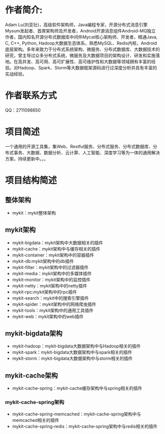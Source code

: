 # 作者简介: 
Adam Lu(刘亚壮)，高级软件架构师，Java编程专家，开源分布式消息引擎Mysum发起者、首席架构师及开发者，Android开源消息组件Android-MQ独立作者，国内知名开源分布式数据库中间件Mycat核心架构师、开发者，精通Java, C, C++, Python, Hadoop大数据生态体系，熟悉MySQL、Redis内核，Android底层架构。多年来致力于分布式系统架构、微服务、分布式数据库、大数据技术的研究，曾主导过众多分布式系统、微服务及大数据项目的架构设计、研发和实施落地。在高并发、高可用、高可扩展性、高可维护性和大数据等领域拥有丰富的经验。对Hadoop、Spark、Storm等大数据框架源码进行过深度分析并具有丰富的实战经验。

# 作者联系方式
QQ：2711098650

# 项目简述
一个通用的开源工具集，集Web、Restful服务、分布式服务、分布式数据库、分布式事务、大数据、数据分析、云计算、人工智能、深度学习等为一体的通用解决方案，持续更新中。。。

# 项目结构简述
## 整体架构
*	mykit：mykit整体架构

## mykit架构
*	mykit-bigdata：mykit架构中大数据相关的插件
*	mykit-cache：mykit架构中与缓存相关的插件
*	mykit-container：mykit架构中的容器插件
*	mykit-db:mykit架构中的db插件
*	mykit-filter：mykit架构中的过滤器插件
*	mykit-media：mykit架构中的多媒体插件
*	mykit-monitor：mykit架构中的监控插件
*	mykit-netty：mykit架构中的netty插件
*	mykit-rpc:mykit架构中的rpc插件
*	mykit-search：mykit中的搜索引擎插件
*	mykit-spider：mykit架构中的网络爬虫插件
*	mykit-tools：mykit架构中的通用工具插件
*	mykit-web：mykit架构中的web插件



## mykit-bigdata架构
*	mykit-hadoop：mykit-bigdata大数据架构中与Hadoop相关的插件
*	mykit-spark：mykit-bigdata大数据架构中与spark相关的插件
*	mykit-storm：mykit-bigdata大数据架构中与storm相关的插件

## mykit-cache架构
*	mykit-cache-spring：mykit-cache缓存架构中与spring相关的插件

### mykit-cache-spring架构
*	mykit-cache-spring-memcached：mykit-cache-spring架构中与memcached相关的插件
*	mykit-cache-spring-redis：mykit-cache-spring架构中与redis相关的插件



